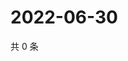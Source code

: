 # 2022-06-30

共 0 条

<!-- BEGIN WEIBO -->
<!-- 最后更新时间 Thu Jun 30 2022 21:35:38 GMT+0800 (China Standard Time) -->

<!-- END WEIBO -->
